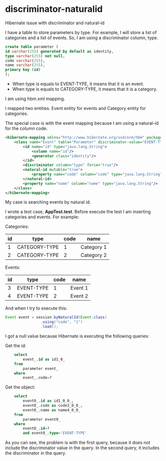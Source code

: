 # discriminator-naturalid
Hibernate issue with discriminator and natural-id

I have a table to store parameters by type. For example, I will store a list of categories and a list of events. 
So, I am using a discriminator column, type.

```sql
create table parameter (    
id varchar(255) generated by default as identity,    
type varchar(255) not null,    
code varchar(255),    
name varchar(255),    
primary key (id)
);
```

 * When type is equals to EVENT-TYPE, it means that it is an event.
 * When type is equals to CATEGORY-TYPE, it means that it is a category.
 
I am using hbm.xml mapping.

I mapped two entities. Event entity for events and Category entity for categories.

The special case is with the event mapping because I am using a natural-id for the column code.

```xml
<hibernate-mapping xmlns="http://www.hibernate.org/xsd/orm/hbm" package="com.personal.hibernate.model">
    <class name="Event" table="Parameter" discriminator-value="EVENT-TYPE">
        <id name="id" type="java.lang.String">
            <column name="id"/>
            <generator class="identity"/>
        </id>
        <discriminator column="type" force="true"/>
        <natural-id mutable="true">
            <property name="code" column="code" type="java.lang.String"/>
        </natural-id>
        <property name="name" column="name" type="java.lang.String"/>
    </class>
</hibernate-mapping>
```

My case is searching events by natural id. 

I wrote a test case, **AppTest.test**. Before execute the test I am inserting categories and events. For example:

Categories:

id | type | code | name 
--- | --- | --- | ---
1 | CATEGORY-TYPE | 1 | Category 1
2 | CATEGORY-TYPE | 2 | Category 2

Events:

id | type | code | name 
--- | --- | --- | ---
3 | EVENT-TYPE | 1 | Event 1
4 | EVENT-TYPE | 2 | Event 2

And when I try to execute this:

```java
Event event = session.byNaturalId(Event.class)
				.using("code", "1")
				.load();
```

I got a null value because Hibernate is executing the following queries:

Get the id:

```sql
    select
        event_.id as id1_0_ 
    from
        parameter event_ 
    where
        event_.code=?
```

Get the object:

```sql
    select
        event0_.id as id1_0_0_,
        event0_.code as code3_0_0_,
        event0_.name as name4_0_0_ 
    from
        parameter event0_ 
    where
        event0_.id=? 
        and event0_.type='EVENT-TYPE'
```

As you can see, the problem is with the first query, because it does not include the discriminator value in the query. In the second query, it includes the discriminator in the query.
